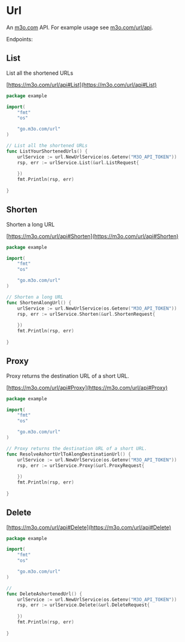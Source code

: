 # Url

An [m3o.com](https://m3o.com) API. For example usage see [m3o.com/url/api](https://m3o.com/url/api).

Endpoints:

## List

List all the shortened URLs


[https://m3o.com/url/api#List](https://m3o.com/url/api#List)

```go
package example

import(
	"fmt"
	"os"

	"go.m3o.com/url"
)

// List all the shortened URLs
func ListYourShortenedUrls() {
	urlService := url.NewUrlService(os.Getenv("M3O_API_TOKEN"))
	rsp, err := urlService.List(&url.ListRequest{
		
	})
	fmt.Println(rsp, err)
	
}
```
## Shorten

Shorten a long URL


[https://m3o.com/url/api#Shorten](https://m3o.com/url/api#Shorten)

```go
package example

import(
	"fmt"
	"os"

	"go.m3o.com/url"
)

// Shorten a long URL
func ShortenAlongUrl() {
	urlService := url.NewUrlService(os.Getenv("M3O_API_TOKEN"))
	rsp, err := urlService.Shorten(&url.ShortenRequest{
		
	})
	fmt.Println(rsp, err)
	
}
```
## Proxy

Proxy returns the destination URL of a short URL.


[https://m3o.com/url/api#Proxy](https://m3o.com/url/api#Proxy)

```go
package example

import(
	"fmt"
	"os"

	"go.m3o.com/url"
)

// Proxy returns the destination URL of a short URL.
func ResolveAshortUrlToAlongDestinationUrl() {
	urlService := url.NewUrlService(os.Getenv("M3O_API_TOKEN"))
	rsp, err := urlService.Proxy(&url.ProxyRequest{
		
	})
	fmt.Println(rsp, err)
	
}
```
## Delete




[https://m3o.com/url/api#Delete](https://m3o.com/url/api#Delete)

```go
package example

import(
	"fmt"
	"os"

	"go.m3o.com/url"
)

// 
func DeleteAshortenedUrl() {
	urlService := url.NewUrlService(os.Getenv("M3O_API_TOKEN"))
	rsp, err := urlService.Delete(&url.DeleteRequest{
		
	})
	fmt.Println(rsp, err)
	
}
```

